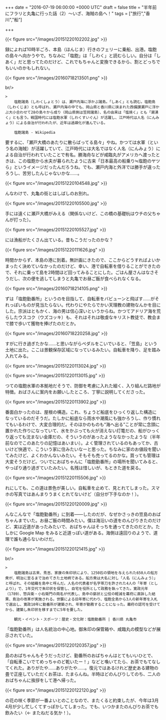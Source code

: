 
+++
date = "2016-07-19 06:00:00 +0000 UTC"
draft = false
title = "半年前にフラリと丸亀に行った話（2）～いざ、海賊の島へ！"
tags = ["旅行","香川","船"]

+++


{{< figure src="/images/20151220102202.jpg"  >}}

録によれば10時半ごろ、本島（ほんじま）行きのフェリーに乗船、出港。塩飽の島々へ向かうやで。ちなみに「塩飽」は「しわく」と読むらしい。自分は「しあく」だと思ってたのだけど、これでもちゃんと変換できるから、割とどっちでもいいのかもしれない。

{{< figure src="/images/20160718213501.png"  >}}

br/>


    >
        塩飽諸島（しわくしょとう）は、瀬戸内海に浮かぶ諸島。「しあく」とも読む。塩飽島（しわくじま）とも呼ばれ、瀬戸内海の中でも、岡山県と香川県に挟まれた西備讃瀬戸に浮かぶ大小合わせて28の島々から成り（岡山県側は笠岡諸島）、名の由来は「塩焼く」とも「潮湧く」とも言う。戦国時代には塩飽水軍（しわくすいぐん）が活躍し、江戸時代は人名（にんみょう）による自治が行われたが、近年は過疎化が進んでいる。

        塩飽諸島 - Wikipedia
    
要するに、「瀬戸大橋のあたりに散らばってる島々」やね。かつては水軍（という名の海賊）が活躍していて、江戸時代には大名ではなく人名（にんみょう）による自治が行われていたことで有名。勝海舟などが咸臨丸がアメリカへ渡ったときは、この塩飽から水夫が募られたように古来「日本最高の船乗り≒塩飽のヤツら」というイメージだったんだろうね。でも、瀬戸内海と外洋では勝手が違ったろうし、苦労したんじゃないかな……。

{{< figure src="/images/20151220104548.jpg"  >}}

んなわけで、丸亀の街とはしばしのお別れ。

{{< figure src="/images/20151220105500.jpg"  >}}

手には遠くに瀬戸大橋がみえる（関係ないけど、この橋の基礎杭はウチの父ちゃんが打った）。

{{< figure src="/images/20151220105527.jpg"  >}}

には漁船がたくさん出ている。昔もこうだったのかな？

{{< figure src="/images/20151220111626.jpg"  >}}

時間かからず、本島の港に到着。無計画にきたので、ここからどうすればよいかまったく決めていなかったのだけど、幸い、港で自転車を借りることができたので、それに乗って島を2時間ほど回ってみることにした。ごはん屋さんはなさそうだし、次の便を逃してしまうと丸亀でお昼ご飯が食べられなくなる。

{{< figure src="/images/20160718214105.png"  >}}

ずは「塩飽勤番所」というのを目指して、自転車をバビューンと飛ばす……がそれっぽいものが見当たらない。代わりにやたらでかい天理教の建物なんかを目にした。宗派はともかく、海の男は信心深いというからね。かつてアドリア海を荒らしたウスコク（ウズコッキ）も、それはそれは敬虔なキリスト教徒で、教会まで膝で歩いて獲物を捧げたのだとか。

{{< figure src="/images/20160718220258.jpg"  >}}

すがに行き過ぎたかな……と思いながらペダルをこいでいると、「笠島」という土地に出た。ここは景観保存区域になっているみたい。自転車を降り、足を踏み入れてみる。

{{< figure src="/images/20151220113024.jpg"  >}}

{{< figure src="/images/20151220113015.jpg"  >}}

つての塩飽水軍の本拠地だそうで、防御を考慮に入れた細く、入り組んだ路地が特徴。おばさんに案内をお願いしたところ、丁寧に説明してくださった。

{{< figure src="/images/20151220113902.jpg"  >}}

番面白かったのは、屋根の構造。これ、ちょうど船底をひっくり返した構造になっているのだそうだ。たしかに船底なら雨水や潮風にも強かろうし、作り慣れてもいるわけで、大変合理的だ。そのほかのものも“海へ出る”ことが常に念頭に置かれた作りになっていて、水をかぶっても火が消えない灯篭だの、船がひっくり返っても沈まない金庫だの、そういうのがあったようななかったような（半年前なのでこのあたりの記憶はあいまい）。よく管理されているのもあってか、古いけど快適で、こういう家に住みたいなーと思った。ちなみに家のお値段を聞いてみたけど、よくわかんないみたい。そもそも売ってるのかな。買っても管理は大変そうだけど。ついでにおばちゃんに「塩飽勤番所」の場所を聞いてみると、やっぱり通り過ぎていたみたい。名残は惜しいが、もときた道を戻る。

{{< figure src="/images/20151220115506.jpg"  >}}

れにしても、この道は景色が美しい。自転車を止めて、見とれてしまった。スマホの写真ではあんまりうまくとれてないけど（自分が下手なのか！）。

{{< figure src="/images/20151220120009.jpg"  >}}

んなこんなで「塩飽勤番所」に到着――したのだが、なぜかさっきの笠島のおばちゃんまでいた。お昼ご飯の時間みたい。僕は海沿いの道をのんびりきたのだけど、実は近道があったみたいで、おばちゃんはそっちを通ってきたのだとか。たしかに Google Map をみると近道っぽい道がある。海側は遠回りのようで、道理で誰も通らないわけだ。

{{< figure src="/images/20151220121415.jpg"  >}}

br/>


    >
        塩飽諸島は古来、秀吉、家康の朱印状により、1250石の領地を与えられた650人の船方衆が、明治に至るまで治めてきた土地柄である。船方衆は大名に対し「人名（にんみょう）」と呼ばれ、その組織を島中と呼んだ。人名の代表者が名字帯刀を許された4人の「年寄（としより）」で、1年交代で朱印状を保管し、自宅を役所として政務を執ってきた。寛政元年（1789）、惣兵衛・小右衛門の両名が代表し、島中の窮状と公役の軽減を幕府に直訴した結果、島治の改革が実施される。世襲による旧年寄に代わり、塩飽全島から3人の新年寄を入札で選出し、寛政10年に勤番所が建築され、年寄が勤務することになった。幕府の認可を受けてから、建築し朱印状を移すまでに5年を要した。

        観光・イベント・スポーツ：歴史・文化財：塩飽勤番所 | 香川県 丸亀市
    
「塩飽勤番所」は人名統治の中心地。御朱印の保管箱や、咸臨丸の模型などが展示されていた。

{{< figure src="/images/20151220120357.jpg"  >}}

島のおばちゃんもそうだったけど、勤番所のおばちゃんはとてもいいひとで、「自転車こいでてめっちゃのど乾いたー！」などと喚いてたら、お茶でもてなしてくれた。ありがたや……ありがたや……。復元ではあるけれど歴史ある建物の畳で正座していただくお茶は、たまらんね。半時ほどのんびりしてのち、二人のおばちゃんに挨拶をして港へ帰った。

{{< figure src="/images/20151220122120.jpg"  >}}

の花の咲く季節が一番よいとのことなので、またくると約束したが、今年は3月4月が少し忙しくてすっぽかしてしまった。でも、いつかまたのんびりお茶でも飲みたい（← またねだる気か！）。


